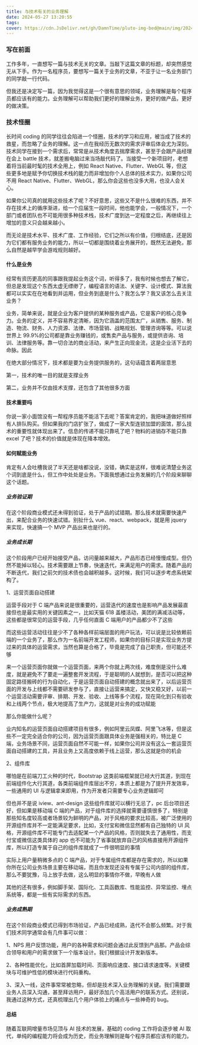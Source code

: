 ```yaml
---
title: 与技术有关的业务理解
date: 2024-05-27 13:20:55
tags:
cover: https://cdn.JsDelivr.net/gh/DamnTime/pluto-img-bed@main/img/202405271507800.png
---
```


### 写在前面

工作多年，一直想写一篇与技术无关的文章。当敲下这篇文章的标题，却突然感觉无从下手。作为一名程序员，要想写一篇关于业务的文章，不亚于让一名业务部门的同学敲一行代码。

但我还是决定写一篇，因为我觉得这是一个很有意思的领域，业务理解是每个程序员都应该有的能力。业务理解可以帮助我们更好的理解业务，更好的做产品，更好的做决策。

### 技术怪圈

长时间 coding 的同学往往会陷进一个怪圈，技术的学习和应用，被当成了技术的救星，而忽略了业务的理解。这一点在我经历无数次的需求评审后体会尤为深刻。技术同学在接到一个需求后，常常是从技术角度去揣摩需求，甚至于会跟产品经理在会上 battle 技术，就差搬电脑过来当场敲代码了。当接受一个新项目时，老想着将当前最时髦的技术全用上，例如 React Native、Flutter、WebGL 等，但这些更多地是赋予你切换技术栈的能力而非增加你个人总体的技术实力，如果你公司不用 React Native、Flutter、WebGL，那么你会这些也没多大用，也没人会关心。

如果你公司真的就用这些技术了呢？不好意思，这些又不是什么很难的东西，并不存在技术上的循序渐进，给一个应届生一段时间，他也能学会，一般情况下，一个部门或者团队也不可能用很多种技术栈，技术广度到达一定程度之后，再继续往上增加的意义只会越来越小。

而无论是技术水平、技术广度、工作经验，它们之所以有价值，归根结底，还是因为它们都有服务业务的能力，所以一切都是围绕着业务展开的，既然无法避免，那么自然是越早学会游戏规则越好。

#### 什么是业务

经常有资历更高的同事跟我提起业务这个词，听得多了，我有时候也想去了解它，但总是发现这个东西太虚无缥缈了，编程语言的语法、关键字、设计模式、算法我都可以实实在在地看到并运用，但业务到底是什么？我怎么学？我又该怎么去关注业务？

业务，简单来说，就是企业为客户提供的某种服务或产品，它是客户的核心竞争力。业务的定义，并不容易界定清晰，因为它涵盖的范围太广，从销售、服务、制造、物流、财务、人力资源、法律、市场营销、战略规划、管理咨询等等。可以说世界上 99.9%的公司都是靠业务赚钱的，或售卖产品与服务，或提供咨询、培训、法律服务等。靠一切合法的商业活动，来产生正向现金流，这是企业活下去的命脉。因此

在绝大部分情况下，技术都是要为业务提供服务的，这句话蕴含着两层意思

第一，技术的唯一目的就是支撑业务

第二，业务并不仅由技术支撑，还包含了其他很多方面

#### 技术重要吗

你说一家小面馆没有一帮程序员能不能活下去呢？答案肯定的，我把味道做好照样有人排队购买。但如果我的门店扩张了，做成了一家大型连锁加盟的面馆，那么技术的重要性就体现出来了。信息的传递不能只靠吼了吧？物料的进销存不能只靠 excel 了吧？技术的价值就是体现在降本增效。

#### 如何赋能业务

肯定有人会吐槽我说了半天还是啥都没说，没错，确实是这样，很难说清楚业务这个词到底是什么，但工作中处处是业务。下面我想通过业务发展的几个阶段来聊聊这个话题。

##### 业务验证期

在这个阶段商业模式还未得到验证，处于产品的试错期。那么技术就需要快速产出，来配合业务的快速试错。别扯什么 vue、react、webpack，就是用 jquery 来实现，快速搞一个 MVP 产品出来也是行的。

##### 业务成长期

这个阶段用户已经开始接受产品，访问量越来越大，产品形态已经慢慢成型。但仍然不能掉以轻心。技术需要跟上节奏，快速迭代，来满足用户的需求。随着产品的不断迭代，我们之前欠的技术债也会越积越多。这时候，我们可以逐步考虑系统架构了。

1、运营页面自动搭建

运营手段对于 C 端产品来说是很重要的，运营迭代的速度也是影响产品发展最直接但也是最实用的关键因素之一，比如天猫 618 盖楼活动，美团的满减活动等，这些都是很常见的运营手段，几乎任何直面 C 端用户的产品都少不了这些

而这些运营活动往往是少不了各种各样前端层面的用户玩法，可以说是比较依赖前端的一个业务了，那么作为一名前端开发工程师，如果你的目标只是实现业务方提过来的具体的运营需求，当然也算是合格了，毕竟是完成了自己职责，但可能还不够

来一个运营页面你就做一个运营页面，来两个你就上两次线，难度倒是没什么难度，就是避免不了要走一遍整套开发流程，于是聪明的人就想到，是否可以把这种固定路径搬砖的行为自动化，于是运营页面自动搭建的概念就出来了，以后运营页面的开发与上线都不需要研发参与了，直接让运营来搞定，又快又稳又好，以前一个运营活动需要评审、排期、开发、验收、上线等多个流程，现在简化到只有验收和上线两个节点，极大地提高了生产力，这就是对业务的成功赋能

那么你能做什么呢？

业内知名的运营页面自动搭建项目有很多，例如阿里云凤蝶、阿里飞冰等，但是这些不一定完全适合你的公司，因为运营页面跟具体业务是强相关的，特比是 C 端，业务场景不同，运营页面自然不可能一样，如果你公司并没有这么一套运营页面自动搭建的工具，并且业务上又高度依赖于线上运营，那么这就是你的机会

2、组件库

哪怕是在前端刀工火种的时代，Bootstrap 这类前端框架就已经大行其道，到现在前端组件化大行其道，各类前端组件库层出不穷，本质上都是为了提升开发效率，一些通用的 UI 与逻辑拿来即用，作为开发者只需要专心业务逻辑即可

但也并不是说 iview、ant-design 这些组件库就可以横行无忌了，pc 后台项目还好，但如果是移动端 C 端的产品，对于组件库的选择就需要谨慎很多了，特别是那些知名度较高或者场景较为鲜明的产品，对于风格的要求比较高，被广泛使用的开源组件库并不一定能满足要求，比如，支付宝和微信显然都有自己独特的 UI 风格，开源组件库不可能专门去适配某一个产品的风格，否则就失去了通用性，而支付宝或微信这类具体的 app 也不可能为了省事就放弃自己的风格直接用开源组件库，所以打造专属于自己的组件库就成了一件很明显的事情

实际上用户量稍微多点的 C 端产品，对于专属组件库都是存在需求的，所以如果你所在公司业务场景主要在移动端，而且你发现还没有专属于公司内部的组件库，那么不要犹豫，马上放手去做，这么明显的事情你不做，早晚有人做

其他的还有很多，例如脚手架、国际化、工具函数库、性能监控、异常监控、埋点系统等，都是一些有实际需求的东西。

##### 业务成熟期

在这个阶段商业模式已得到市场验证，产品已经成熟，迭代不会那么频繁。对于我们技术同学通常会有几件事可以做：

1、NPS 用户反馈功能，用户的各种需求和问题会通过此反馈到产品那。产品会综合领导和用户的需求做下一个版本设计。我们根据设计开发新版本。

2、各种性能优化，比如首屏加载时间、页面响应速度、接口请求速度等。关键模块与可维护性低的模块进行代码重构。

3、深入一线，这件事常常被忽略，但却是技术深入业务理解的关键。我们需要跟业务人员深入沟通，甚至拜访用户，最好添加几个高活用户的联系方式。还别说，我通过这种方式，还真梳理出几个用户体验上的痛点与一些神奇的 bug。

#### 总结

随着互联网增量市场见顶与 AI 技术的发展，基础的 coding 工作将会逐步被 AI 取代，单纯的编程能力将会成为历史，而业务理解则是每个程序员都应该有的能力。
